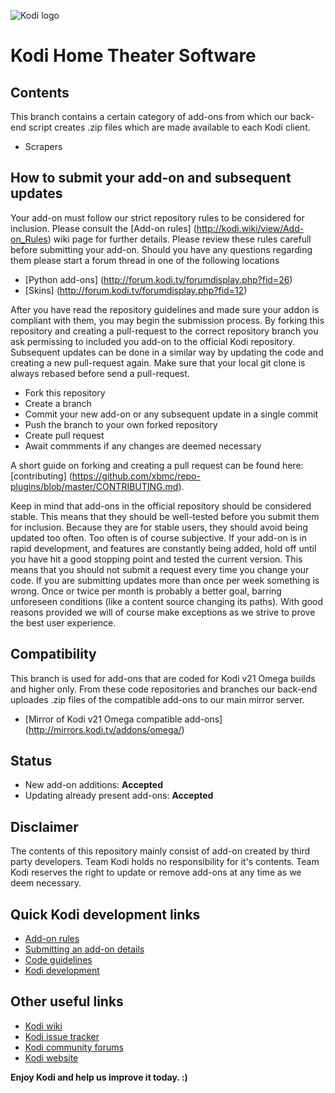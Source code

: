 ![Kodi logo](https://raw.githubusercontent.com/xbmc/xbmc/master/media/banner.png)
# Kodi Home Theater Software


## Contents

This branch contains a certain category of add-ons from which our back-end script creates .zip files which are made available to each Kodi client.
* Scrapers

## How to submit your add-on and subsequent updates ##

Your add-on must follow our strict repository rules to be considered for inclusion. Please consult the [Add-on rules] (http://kodi.wiki/view/Add-on_Rules) wiki page for further details. Please review these rules carefull before submitting your add-on. Should you have any questions regarding them please start a forum thread in one of the following locations
* [Python add-ons] (http://forum.kodi.tv/forumdisplay.php?fid=26)
* [Skins] (http://forum.kodi.tv/forumdisplay.php?fid=12)

After you have read the repository guidelines and made sure your addon is compliant with them, you may begin the submission process. By forking this repository and creating a pull-request to the correct repository branch you ask permissing to included you add-on to the official Kodi repository. Subsequent updates can be done in a similar way by updating the code and creating a new pull-request again. Make sure that your local git clone is always rebased before send a pull-request.

* Fork this repository
* Create a branch
* Commit your new add-on or any subsequent update in a single commit
* Push the branch to your own forked repository
* Create pull request
* Await commments if any changes are deemed necessary

A short guide on forking and creating a pull request can be found here: [contributing] (https://github.com/xbmc/repo-plugins/blob/master/CONTRIBUTING.md).

Keep in mind that add-ons in the official repository should be considered stable. This means that they should be well-tested before you submit them for inclusion. Because they are for stable users, they should avoid being updated too often. Too often is of course subjective. If your add-on is in rapid development, and features are constantly being added, hold off until you have hit a good stopping point and tested the current version.
This means that you should not submit a request every time you change your code. If you are submitting updates more than once per week something is wrong. Once or twice per month is probably a better goal, barring unforeseen conditions (like a content source changing its paths). With good reasons provided we will of course make exceptions as we strive to prove the best user experience.

## Compatibility

This branch is used for add-ons that are coded for Kodi v21 Omega builds and higher only. From these code repositories and branches our back-end uploades .zip files of the compatible add-ons to our main mirror server.
* [Mirror of Kodi v21 Omega compatible add-ons] (http://mirrors.kodi.tv/addons/omega/)

## Status

* New add-on additions: **Accepted**
* Updating already present add-ons: **Accepted**

## Disclaimer ##

The contents of this repository mainly consist of add-on created by third party developers. Team Kodi holds no responsibility for it's contents.
Team Kodi reserves the right to update or remove add-ons at any time as we deem necessary.

## Quick Kodi development links

* [Add-on rules](https://github.com/xbmc/repo-scrapers/blob/master/CONTRIBUTING.md)
* [Submitting an add-on details](https://kodi.wiki/view/Submitting_Add-ons)
* [Code guidelines](https://kodi.wiki/view/Official:Code_guidelines_and_formatting_conventions)
* [Kodi development](https://kodi.wiki/view/Development)

## Other useful links

* [Kodi wiki](https://kodi.wiki/)
* [Kodi issue tracker](https://github.com/xbmc/xbmc/issues)
* [Kodi community forums](https://forum.kodi.tv/)
* [Kodi website](https://kodi.tv/)

**Enjoy Kodi and help us improve it today. :)**
